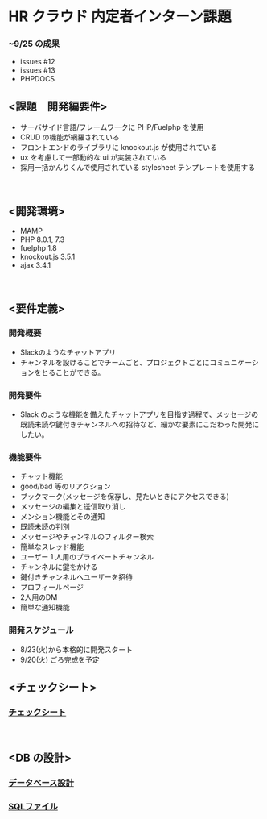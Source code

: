 # HR クラウド 内定者インターン課題

### ~9/25 の成果

- issues #12
- issues #13
- PHPDOCS

## <課題　開発編要件>

- サーバサイド言語/フレームワークに PHP/Fuelphp を使用
- CRUD の機能が網羅されている
- フロントエンドのライブラリに knockout.js が使用されている
- ux を考慮して一部動的な ui が実装されている
- 採用一括かんりくんで使用されている stylesheet テンプレートを使用する

<br>

## <開発環境>

- MAMP
- PHP 8.0.1, 7.3
- fuelphp 1.8
- knockout.js 3.5.1
- ajax 3.4.1

<br>

## <要件定義>

### 開発概要

- Slackのようなチャットアプリ
- チャンネルを設けることでチームごと、プロジェクトごとにコミュニケーションをとることができる。

### 開発要件

- Slack のような機能を備えたチャットアプリを目指す過程で、メッセージの既読未読や鍵付きチャンネルへの招待など、細かな要素にこだわった開発にしたい。

### 機能要件

- チャット機能
- good/bad 等のリアクション
- ブックマーク(メッセージを保存し、見たいときにアクセスできる)
- メッセージの編集と送信取り消し
- メンション機能とその通知
- 既読未読の判別
- メッセージやチャンネルのフィルター検索
- 簡単なスレッド機能
- ユーザー 1 人用のプライベートチャンネル
- チャンネルに鍵をかける
- 鍵付きチャンネルへユーザーを招待
- プロフィールページ
- 2人用のDM
- 簡単な通知機能

### 開発スケジュール

- 8/23(火)から本格的に開発スタート
- 9/20(火) ごろ完成を予定


## <チェックシート>

### [チェックシート](https://docs.google.com/spreadsheets/d/1ZPREYfqALgx4OfUK6cZYECYJOt7X6JLOH_rc3lZnw50/edit?usp=sharing)

<br>

## <DB の設計>

### [データベース設計](https://docs.google.com/spreadsheets/d/1eardZKwNqOiGUFWTd6UJJSQfEZRKDcCcSSX4yI41e7E/edit?usp=sharing)

### [SQLファイル](./main/kmchat.sql)
